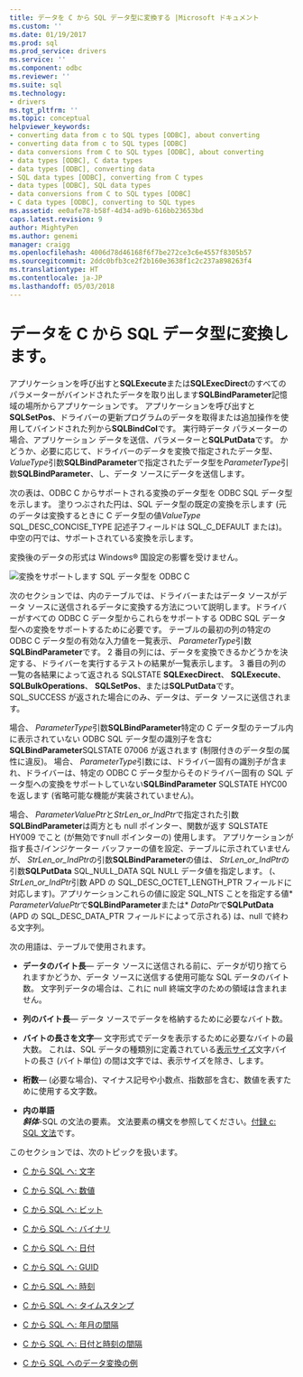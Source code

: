 ```yaml
---
title: データを C から SQL データ型に変換する |Microsoft ドキュメント
ms.custom: ''
ms.date: 01/19/2017
ms.prod: sql
ms.prod_service: drivers
ms.service: ''
ms.component: odbc
ms.reviewer: ''
ms.suite: sql
ms.technology:
- drivers
ms.tgt_pltfrm: ''
ms.topic: conceptual
helpviewer_keywords:
- converting data from c to SQL types [ODBC], about converting
- converting data from c to SQL types [ODBC]
- data conversions from C to SQL types [ODBC], about converting
- data types [ODBC], C data types
- data types [ODBC], converting data
- SQL data types [ODBC], converting from C types
- data types [ODBC], SQL data types
- data conversions from C to SQL types [ODBC]
- C data types [ODBC], converting to SQL types
ms.assetid: ee0afe78-b58f-4d34-ad9b-616bb23653bd
caps.latest.revision: 9
author: MightyPen
ms.author: genemi
manager: craigg
ms.openlocfilehash: 4006d78d46168f6f7be272ce3c6e4557f8305b57
ms.sourcegitcommit: 2ddc0bfb3ce2f2b160e3638f1c2c237a898263f4
ms.translationtype: HT
ms.contentlocale: ja-JP
ms.lasthandoff: 05/03/2018
---
```

# <a name="converting-data-from-c-to-sql-data-types"></a>データを C から SQL データ型に変換します。
アプリケーションを呼び出すと**SQLExecute**または**SQLExecDirect**のすべてのパラメーターがバインドされたデータを取り出します**SQLBindParameter**記憶域の場所からアプリケーションです。 アプリケーションを呼び出すと**SQLSetPos**、ドライバーの更新プログラムのデータを取得または追加操作を使用してバインドされた列から**SQLBindCol**です。 実行時データ パラメーターの場合、アプリケーション データを送信、パラメーターと**SQLPutData**です。 かどうか、必要に応じて、ドライバーのデータを変換で指定されたデータ型、 *ValueType*引数**SQLBindParameter**で指定されたデータ型を*ParameterType*引数**SQLBindParameter**、し、データ ソースにデータを送信します。  
  
 次の表は、ODBC C からサポートされる変換のデータ型を ODBC SQL データ型を示します。 塗りつぶされた円は、SQL データ型の既定の変換を示します (元のデータは変換するときに C データ型の値*ValueType* SQL_DESC_CONCISE_TYPE 記述子フィールドは SQL_C_DEFAULT または)。 中空の円では、サポートされている変換を示します。  
  
 変換後のデータの形式は Windows® 国設定の影響を受けません。  
  
 ![変換をサポートします SQL データ型を ODBC C](../../../odbc/reference/appendixes/media/apd1b.gif "apd1b。")  
  
 次のセクションでは、内のテーブルでは、ドライバーまたはデータ ソースがデータ ソースに送信されるデータに変換する方法について説明します。ドライバーがすべての ODBC C データ型からこれらをサポートする ODBC SQL データ型への変換をサポートするために必要です。 テーブルの最初の列の特定の ODBC C データ型の有効な入力値を一覧表示、 *ParameterType*引数**SQLBindParameter**です。 2 番目の列には、データを変換できるかどうかを決定する、ドライバーを実行するテストの結果が一覧表示します。 3 番目の列の一覧の各結果によって返される SQLSTATE **SQLExecDirect**、 **SQLExecute**、 **SQLBulkOperations**、 **SQLSetPos**、または**SQLPutData**です。 SQL_SUCCESS が返された場合にのみ、データは、データ ソースに送信されます。  
  
 場合、 *ParameterType*引数**SQLBindParameter**特定の C データ型のテーブル内に表示されていない ODBC SQL データ型の識別子を含む**SQLBindParameter**SQLSTATE 07006 が返されます (制限付きのデータ型の属性に違反)。 場合、 *ParameterType*引数には、ドライバー固有の識別子が含まれ、ドライバーは、特定の ODBC C データ型からそのドライバー固有の SQL データ型への変換をサポートしていない**SQLBindParameter** SQLSTATE HYC00 を返します (省略可能な機能が実装されていません)。  
  
 場合、 *ParameterValuePtr*と*StrLen_or_IndPtr*で指定された引数**SQLBindParameter**は両方とも null ポインター、関数が返す SQLSTATE HY009 でこと (が無効ですnull ポインターの) 使用します。 アプリケーションが指す長さ/インジケーター バッファーの値を設定、テーブルに示されていませんが、 *StrLen_or_IndPtr*の引数**SQLBindParameter**の値は、 *StrLen_or_IndPtr*の引数**SQLPutData** SQL_NULL_DATA SQL NULL データ値を指定します。 (、 *StrLen_or_IndPtr*引数 APD の SQL_DESC_OCTET_LENGTH_PTR フィールドに対応します)。アプリケーションこれらの値に設定 SQL_NTS ことを指定する値\* *ParameterValuePtr*で**SQLBindParameter**または\* *DataPtr*で**SQLPutData** (APD の SQL_DESC_DATA_PTR フィールドによって示される) は、null で終わる文字列。  
  
 次の用語は、テーブルで使用されます。  
  
-   **データのバイト長**— データ ソースに送信される前に、データが切り捨てられますかどうか、データ ソースに送信する使用可能な SQL データのバイト数。 文字列データの場合は、これに null 終端文字のための領域は含まれません。  
  
-   **列のバイト長**— データ ソースでデータを格納するために必要なバイト数。  
  
-   **バイトの長さを文字**— 文字形式でデータを表示するために必要なバイトの最大数。 これは、SQL データの種類別に定義されている[表示サイズ](../../../odbc/reference/appendixes/display-size.md)文字バイトの長さ (バイト単位) の間は文字では、表示サイズを除き、します。  
  
-   **桁数**— (必要な場合)、マイナス記号や小数点、指数部を含む、数値を表すために使用する文字数。  
  
-   **内の単語**   
     ***斜体***-SQL の文法の要素。 文法要素の構文を参照してください。[付録 c: SQL 文法](../../../odbc/reference/appendixes/appendix-c-sql-grammar.md)です。  
  
 このセクションでは、次のトピックを扱います。  
  
-   [C から SQL へ: 文字](../../../odbc/reference/appendixes/c-to-sql-character.md)  
  
-   [C から SQL へ: 数値](../../../odbc/reference/appendixes/c-to-sql-numeric.md)  
  
-   [C から SQL へ: ビット](../../../odbc/reference/appendixes/c-to-sql-bit.md)  
  
-   [C から SQL へ: バイナリ](../../../odbc/reference/appendixes/c-to-sql-binary.md)  
  
-   [C から SQL へ: 日付](../../../odbc/reference/appendixes/c-to-sql-date.md)  
  
-   [C から SQL へ: GUID](../../../odbc/reference/appendixes/c-to-sql-guid.md)  
  
-   [C から SQL へ: 時刻](../../../odbc/reference/appendixes/c-to-sql-time.md)  
  
-   [C から SQL へ: タイムスタンプ](../../../odbc/reference/appendixes/c-to-sql-timestamp.md)  
  
-   [C から SQL へ: 年月の間隔](../../../odbc/reference/appendixes/c-to-sql-year-month-intervals.md)  
  
-   [C から SQL へ: 日付と時刻の間隔](../../../odbc/reference/appendixes/c-to-sql-day-time-intervals.md)  
  
-   [C から SQL へのデータ変換の例](../../../odbc/reference/appendixes/c-to-sql-data-conversion-examples.md)

